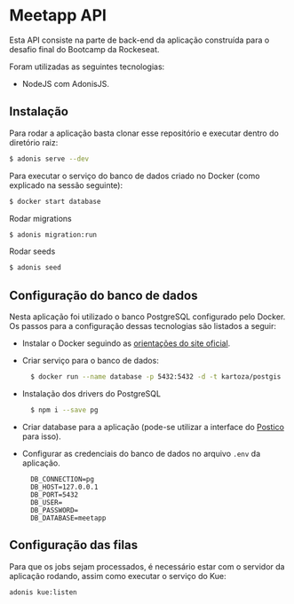 # Meetapp API

Esta API consiste na parte de back-end da aplicação construída para o desafio final do Bootcamp da Rockeseat.

Foram utilizadas as seguintes tecnologias:

- NodeJS com AdonisJS.

## Instalação

Para rodar a aplicação basta clonar esse repositório e executar dentro do diretório raiz:

```bash
$ adonis serve --dev
```

Para executar o serviço do banco de dados criado no Docker (como explicado na sessão seguinte):

```bash
$ docker start database
```

Rodar migrations

```bash
$ adonis migration:run
```

Rodar seeds

```bash
$ adonis seed
```

## Configuração do banco de dados

Nesta aplicação foi utilizado o banco PostgreSQL configurado pelo Docker. Os passos para a configuração dessas tecnologias são listados a seguir:

- Instalar o Docker seguindo as [orientações do site oficial](https://www.docker.com/get-started).

- Criar serviço para o banco de dados:

  ```bash
    $ docker run --name database -p 5432:5432 -d -t kartoza/postgis
  ```

- Instalação dos drivers do PostgreSQL

  ```bash
    $ npm i --save pg
  ```

- Criar database para a aplicação (pode-se utilizar a interface do [Postico](https://eggerapps.at/postico/) para isso).

- Configurar as credenciais do banco de dados no arquivo `.env` da aplicação.

  ```properties
    DB_CONNECTION=pg
    DB_HOST=127.0.0.1
    DB_PORT=5432
    DB_USER=
    DB_PASSWORD=
    DB_DATABASE=meetapp
  ```

## Configuração das filas

Para que os jobs sejam processados, é necessário estar com o servidor da aplicação rodando, assim como executar o serviço do Kue:

```bash
adonis kue:listen
```
